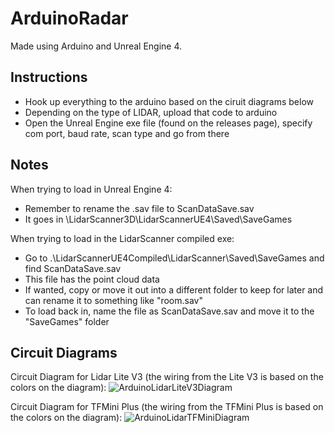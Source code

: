 # ArduinoRadar
Made using Arduino and Unreal Engine 4.

## Instructions
- Hook up everything to the arduino based on the ciruit diagrams below
- Depending on the type of LIDAR, upload that code to arduino
- Open the Unreal Engine exe file (found on the releases page), specify com port, baud rate, scan type and go from there

## Notes
When trying to load in Unreal Engine 4:
- Remember to rename the .sav file to ScanDataSave.sav
- It goes in \LidarScanner3D\LidarScannerUE4\Saved\SaveGames

When trying to load in the LidarScanner compiled exe:
- Go to .\LidarScannerUE4Compiled\LidarScanner\Saved\SaveGames and find ScanDataSave.sav
- This file has the point cloud data
- If wanted, copy or move it out into a different folder to keep for later and can rename it to something like "room.sav"
- To load back in, name the file as ScanDataSave.sav and move it to the "SaveGames" folder

## Circuit Diagrams
Circuit Diagram for Lidar Lite V3 (the wiring from the Lite V3 is based on the colors on the diagram):
![ArduinoLidarLiteV3Diagram](https://user-images.githubusercontent.com/44419439/129426226-b9241c6e-dd0b-41c2-91ce-c574880a7d88.png)

Circuit Diagram for TFMini Plus (the wiring from the TFMini Plus is based on the colors on the diagram):
![ArduinoLidarTFMiniDiagram](https://user-images.githubusercontent.com/44419439/129426262-82d0f446-6be1-4c31-97fe-d7f711e6c780.png)
